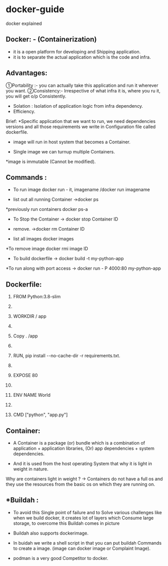 # docker-guide
docker explained

Docker: - (Containerization)
------------------------------------------------------------------
* it is a open platform for developing and Shipping application.
 * it is to separate the actual application which is the code  and infra.

Advantages:
--------------------------------------------------------------------
①Portability :-
you can actually take this application and run it wherever you want.
②Consistency:-
Irrespective of what infra it is, where you ru  it, you will get o/p Consistently.

* Solation :
Isolation of application logic from infra dependency.
* Efficiency.

Brief:
*Specific application that we want to run,  we need dependencies versions and all those requirements we write in Configuration file called dockerfile.

* image will run in host system that becomes a Container.

* Single image we can turnup multiple Containers.

*image is immutable (Cannot be modified).

Commands :
-------------------------------------------------------------------
* To run image
docker run - it, imagename /docker run imagename

* list out all running Container
→docker ps

*previously run containers
docker ps-a

* To Stop the Container
→ docker stop Container ID

* remove.
→docker rm Container ID
* list all images
docker images

*To remove image
docker rmi image ID

* To build dockerfile
→ docker build -t my-python-app

*To run along with port access
→ docker run - P 4000:80 my-python-app

Dockerfile:
----------------------------------------------------------------------
1. FROM Python:3.8-slim

2.

3. WORKDIR / app

4.

5. Copy . /app

6.

7. RUN, pip install --no-cache-dir -r requirements.txt.

8.

9. EXPOSE 80

10.

11. ENV NAME  World

12.

13. CMD ["python", "app.py"]

Container:
---------------------------------------------------------------------------
* A Container is a package (or) bundle which is a combination of application + application libraries,
(Or) app dependencies + system dependencies.

* And it is used from the host operating System that why it is light in weight in nature.

Why are containers light in weight ?
→ Containers do not have a full os and they use the resources from the basic os on which they are running on.

*Buildah :
----------------------------------------------------------------
* To avoid this Single point of failure and to Solve various challenges like when we build docker, it creates lot of layers which Consume large storage, to overcome this Buildah comes in picture

* Buildah also supports dockerimage.

* In buidah we write a shell script in that you can put buildah Commands to create a image. (image can docker image or Complaint Image).
* podman is a very good Competitor to docker.